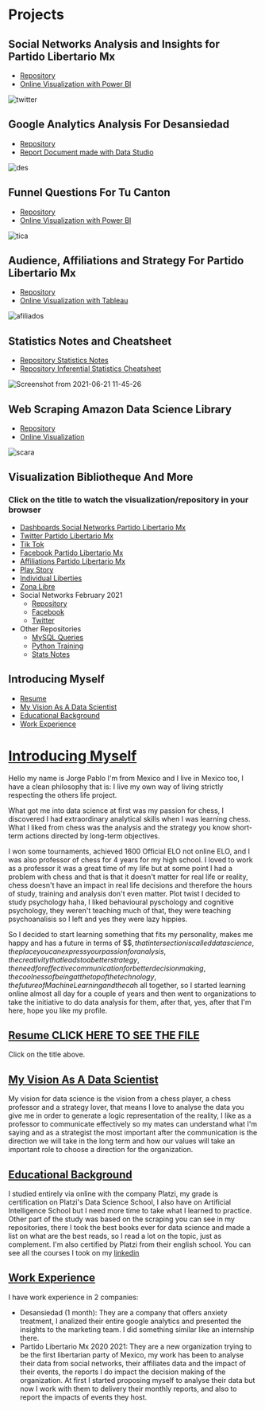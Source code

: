 # Projects
## Social Networks Analysis and Insights for Partido Libertario Mx
   * [Repository](https://jorgepablol.github.io/Audience-and-Affiliations-Tableau-PLibMx/)
   * [Online Visualization with Power BI](https://app.powerbi.com/view?r=eyJrIjoiNzMxNmQ2OWEtNzkxZS00Y2E2LTg1MDktMTdhNzZkMTAyYzc3IiwidCI6IjJlZGE0M2M5LTUxYzktNDAwMi1iZjJmLTlmY2QwMzZmNjdkNyJ9)

![twitter](https://user-images.githubusercontent.com/58957744/122470922-424e6a00-cf84-11eb-9137-5b5b28e8b2ad.png)


## Google Analytics Analysis For Desansiedad
   * [Repository](https://jorgepablol.github.io/Google-Analytics-for-Desansiedad-with-Data-Studio/)
   * [Report Document made with Data Studio](https://tinyurl.com/desansiedad)

![des](https://user-images.githubusercontent.com/58957744/122470935-45495a80-cf84-11eb-81d8-10b004681021.png)




## Funnel Questions For Tu Canton
   * [Repository](https://jorgepablol.github.io/Funnel-Questions-with-Power-BI/)
   * [Online Visualization with Power BI](https://app.powerbi.com/view?r=eyJrIjoiZWQyMjQxMDEtZjIyMC00OWFkLTkwYmYtMmVlZDVlYjZiZjNiIiwidCI6IjJlZGE0M2M5LTUxYzktNDAwMi1iZjJmLTlmY2QwMzZmNjdkNyJ9&pageName=ReportSectionf6913e9c09601dd278ae)

![tica](https://user-images.githubusercontent.com/58957744/122470952-49757800-cf84-11eb-82b4-50e59262cdf9.png)




## Audience, Affiliations and Strategy For Partido Libertario Mx
   * [Repository](https://github.com/JorgePablol/Audience-and-Affiliations-Tableau-PLibMx)
   * [Online Visualization with Tableau](https://public.tableau.com/app/profile/jorge.pablo/viz/AudienciaPlib2021/AudienciaFByAfiliados)

![afiliados](https://user-images.githubusercontent.com/58957744/122470968-4da19580-cf84-11eb-9d76-b9345bc93cc9.png)


## Statistics Notes and Cheatsheet
   * [Repository Statistics Notes](https://jorgepablol.github.io/Stats-Notes/)
   * [Repository Inferential Statistics Cheatsheet](https://jorgepablol.github.io/Hypothesis-Testing-Cheatsheet/)

![Screenshot from 2021-06-21 11-45-26](https://user-images.githubusercontent.com/58957744/122798551-5648e300-d286-11eb-9167-8142a2a1fa2b.png)


## Web Scraping Amazon Data Science Library
   * [Repository](https://jorgepablol.github.io/Scraping-And-Viz-Data-Science-Books/)
   * [Online Visualization](https://public.tableau.com/views/DataScienceLibraryViz/Story1?:language=es&:display_count=y&publish=yes&:origin=viz_share_link)

![scara](https://user-images.githubusercontent.com/58957744/122470982-51cdb300-cf84-11eb-834c-b377f5225f61.png)



## Visualization Bibliotheque And More
### Click on the title to watch the visualization/repository in your browser

   * [Dashboards Social Networks Partido Libertario Mx](https://app.powerbi.com/view?r=eyJrIjoiZjRkNDNjOTItMDEwYy00Y2YzLTlkMjEtN2IyYTBhNDM3MTM0IiwidCI6IjJlZGE0M2M5LTUxYzktNDAwMi1iZjJmLTlmY2QwMzZmNjdkNyJ9&pageName=ReportSectionb3ea33bc1b95e64923b6)
   * [Twitter Partido Libertario Mx](https://datastudio.google.com/s/n4ANzSy1BsI)
   * [Tik Tok](https://datastudio.google.com/s/vcKFj1nv8hY)
   * [Facebook Partido Libertario Mx](https://datastudio.google.com/s/ijp4Q2Rkdb4)
   * [Affiliations Partido Libertario Mx](https://datastudio.google.com/s/vxTXRkggbJQ)
   * [Play Story](https://github.com/JorgePablol/Exploratory-Analysis-Play-Store)
   * [Individual Liberties](https://datastudio.google.com/reporting/6d2f27fc-764a-4611-b066-2c23b47e2888)
   * [Zona Libre](https://datastudio.google.com/s/kqdBOu6Hrv0)
   * Social Networks February 2021
      * [Repository](https://github.com/JorgePablol/Data-Analysis-Libertarian-with-Tableau)
      * [Facebook](https://public.tableau.com/views/facebookfebPlib/Story1?:language=es&:display_count=y&:origin=viz_share_link) 
      * [Twitter](https://public.tableau.com/views/FebPlib/Story1?:language=es&:display_count=y&publish=yes&:origin=viz_share_link)
* Other Repositories
   * [MySQL Queries](https://github.com/JorgePablol/hackerrank_mysql)
   * [Python Training](https://github.com/JorgePablol/hackerrank_python3)
   * [Stats Notes](https://jorgepablol.github.io/Stats-Notes/)
    
## Introducing Myself
   *  [Resume](#Resume-CLICK-HERE-TO-SEE-THE-FILE)
   *  [My Vision As A Data Scientist](#My-Vision-As-A-Data-Scientist)
   *  [Educational Background](#Educational-Background)
   *  [Work Experience](#Work-Experience)



# [Introducing Myself](#Table-Of-Contents)
Hello my name is Jorge Pablo I'm from Mexico and I live in Mexico too, I have a clean philosophy that is: I live my own way of living strictly respecting the others life project.

What got me into data science at first was my passion for chess, I discovered I had extraordinary analytical skills when I was learning chess. What I liked from chess was the analysis and the strategy you know short-term actions directed by long-term objectives.

I won some tournaments, achieved 1600 Official ELO not online ELO, and I was also professor of chess for 4 years for my high school. I loved to work as a professor it was a great time of my life but at some point I had a problem with chess and that is that it doesn't matter for real life or reality, chess doesn't have an impact in real life decisions and therefore the hours of study, training and analysis don't even matter. Plot twist I decided to study psychology haha, I liked behavioural pyschology and cognitive psychology, they weren't teaching much of that, they were teaching psychoanalisis so I left and yes they were lazy hippies. 

So I decided to start learning something that fits my personality, makes me happy and has a future in terms of $$$, that intersection is called data science, the place you can express your passion for analysis, the creativity that leads to a better strategy, the need for effective communication for better decision making, the coolness of being at the top of the technology, the future of Machine Learning and the ca$h all together, so I started learning online almost all day for a couple of years and then went to organizations to take the initiative to do data analysis for them, after that, yes, after that I'm here, hope you like my profile.

## [Resume CLICK HERE TO SEE THE FILE](https://drive.google.com/file/d/1ZGV03vWHM2HVHUyN1czP2298ssUCqZCY/view?usp=sharing)
Click on the title above.

## [My Vision As A Data Scientist](#Table-Of-Contents)
My vision for data science is the vision from a chess player, a chess professor and a strategy lover, that means I love to analyse the data you give me in order to generate a logic representation of the reality, I like as a professor to communicate effectively so my mates can understand what I'm saying and as a strategist the most important after the communication is the direction we will take in the long term and how our values will take an important role to choose a direction for the organization.

## [Educational Background](#Table-Of-Contents)
I studied entirely via online with the company Platzi, my grade is certification on Platzi's Data Science School, I also have on Artificial Intelligence School but I need more time to take what I learned to practice. 
Other part of the study was based on the scraping you can see in my repositories, there I took the best books ever for data science and made a list on what are the best reads, so I read a lot on the topic, just as complement.
I'm also certified by Platzi from their english school.
You can see all the courses I took on my [linkedin](https://www.linkedin.com/in/jorgepablo/)

## [Work Experience](#Table-Of-Contents)
I have work experience in 2 companies:

* Desansiedad (1 month): They are a company that offers anxiety treatment, I analized their entire google analytics and presented the insights to the marketing team. I did something similar like an internship there.
* Partido Libertario Mx 2020 2021: They are a new organization trying to be the first libertarian party of Mexico, my work has been to analyse their data from social networks, their affiliates data and the impact of their events, the reports I do impact the decision making of the organization. At first I started proposing myself to analyse their data but now I work with them to delivery their monthly reports, and also to report the impacts of events they host.
